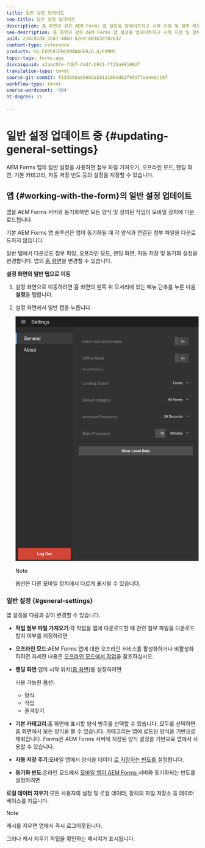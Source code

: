 ```yaml
---
title: 일반 설정 업데이트
seo-title: 일반 설정 업데이트
description: 홈 화면과 같은 AEM Forms 앱 설정을 업데이트하고 시작 지점 및 첨부 파일 가져오기 옵션
seo-description: 홈 화면과 같은 AEM Forms 앱 설정을 업데이트하고 시작 지점 및 첨부 파일 가져오기 옵션
uuid: 234cd2da-2b47-4d60-82ed-68363d782632
content-type: reference
products: SG_EXPERIENCEMANAGER/6.4/FORMS
topic-tags: forms-app
discoiquuid: a3aac07e-7d67-4a4f-b941-ff25a981092f
translation-type: tm+mt
source-git-commit: f13d358a6508da5813186ed61f959f7a84e6c19f
workflow-type: tm+mt
source-wordcount: '404'
ht-degree: 1%

---
```



# 일반 설정 업데이트 중 {#updating-general-settings}

AEM Forms 앱의 일반 설정을 사용하면 첨부 파일 가져오기, 오프라인 모드, 랜딩 화면, 기본 카테고리, 자동 저장 빈도 등의 설정을 지정할 수 있습니다.

## 앱 {#working-with-the-form}의 일반 설정 업데이트

앱을 AEM Forms 서버와 동기화하면 모든 양식 및 정의된 작업이 모바일 장치에 다운로드됩니다.

기본 AEM Forms 앱 솔루션은 앱이 동기화될 때 각 양식과 연결된 첨부 파일을 다운로드하지 않습니다.

일반 탭에서 다운로드 첨부 파일, 오프라인 모드, 랜딩 화면, 자동 저장 및 동기화 설정을 변경합니다. 앱의 [홈 화면](/help/forms/using/home-screen.md)을 변경할 수 있습니다.

**설정 화면의 일반 탭으로 이동**

1. 설정 화면으로 이동하려면 홈 화면의 왼쪽 위 모서리에 있는 메뉴 단추를 누른 다음 **설정**&#x200B;을 탭합니다.
1. 설정 화면에서 일반 탭을 누릅니다.

   ![AEM Forms 앱의 일반 설정](assets/gen-settings-2.png)

   >[!NOTE]
   >
   >옵션은 다른 모바일 장치에서 다르게 표시될 수 있습니다.

### 일반 설정 {#general-settings}

앱 설정을 다음과 같이 변경할 수 있습니다.

* **작업 첨부 파일 가져오기**:각 작업을 앱에 다운로드할 때 관련 첨부 파일을 다운로드할지 여부를 지정하려면

* **오프라인 모드**:AEM Forms 앱에 대한 오프라인 서비스를 활성화하거나 비활성화하려면 자세한 내용은 [오프라인 모드에서 작업](/help/forms/using/work-offline-mode.md)을 참조하십시오.

* **랜딩 화면**:앱의 시작 위치([홈 화면](/help/forms/using/home-screen.md))를 설정하려면

   사용 가능한 옵션:

   * 양식
   * 작업
   * 즐겨찾기

* **기본 카테고리**:홈 화면에 표시할 양식 범주를 선택할 수 있습니다. 모두를 선택하면 홈 화면에서 모든 양식을 볼 수 있습니다. 카테고리는 앱에 로드된 양식을 기반으로 채워집니다. Forms은 AEM Forms 서버에 지정된 양식 설정을 기반으로 앱에서 사용할 수 있습니다.

* **자동 저장 주기**:모바일 앱에서 양식을 데이터 [로 저장하는 빈도를 ](/help/forms/using/autosave-data-app.md) 설정합니다.

* **동기화 빈도**:온라인 모드에서  [모바일 앱이 AEM Forms ](/help/forms/using/sync-app.md) 서버와 동기화되는 빈도를 설정하려면

**로컬 데이터 지우기**:모든 사용자의 설정 및 로컬 데이터, 장치의 파일 저장소 등 데이터베이스를 지웁니다.

>[!NOTE]
>
>캐시를 지우면 앱에서 즉시 로그아웃됩니다.
>
>그러나 캐시 지우기 작업을 확인하는 메시지가 표시됩니다.
